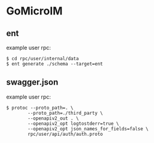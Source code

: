 # GoMicroIM

## ent

example user rpc:
```shell
$ cd rpc/user/internal/data
$ ent generate ./schema --target=ent
```

## swagger.json

example user rpc:
```shell
$ protoc --proto_path=. \
        --proto_path=./third_party \
        --openapiv2_out . \
        --openapiv2_opt logtostderr=true \
        --openapiv2_opt json_names_for_fields=false \
        rpc/user/api/auth/auth.proto
```